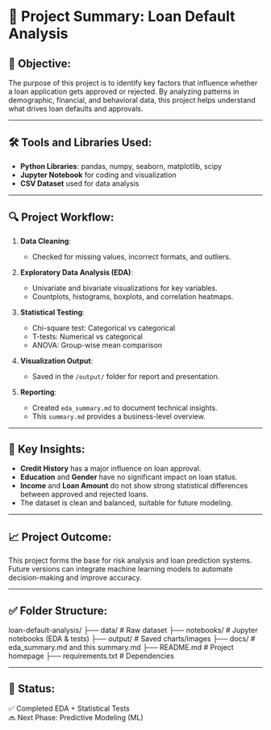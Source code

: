 # 📘 Project Summary: Loan Default Analysis

## 📌 Objective:
The purpose of this project is to identify key factors that influence whether a loan application gets approved or rejected. By analyzing patterns in demographic, financial, and behavioral data, this project helps understand what drives loan defaults and approvals.

---

## 🛠️ Tools and Libraries Used:
- **Python Libraries**: pandas, numpy, seaborn, matplotlib, scipy
- **Jupyter Notebook** for coding and visualization
- **CSV Dataset** used for data analysis

---

## 🔍 Project Workflow:

1. **Data Cleaning**:
   - Checked for missing values, incorrect formats, and outliers.

2. **Exploratory Data Analysis (EDA)**:
   - Univariate and bivariate visualizations for key variables.
   - Countplots, histograms, boxplots, and correlation heatmaps.

3. **Statistical Testing**:
   - Chi-square test: Categorical vs categorical
   - T-tests: Numerical vs categorical
   - ANOVA: Group-wise mean comparison

4. **Visualization Output**:
   - Saved in the `/output/` folder for report and presentation.

5. **Reporting**:
   - Created `eda_summary.md` to document technical insights.
   - This `summary.md` provides a business-level overview.

---

## 🧠 Key Insights:

- **Credit History** has a major influence on loan approval.
- **Education** and **Gender** have no significant impact on loan status.
- **Income** and **Loan Amount** do not show strong statistical differences between approved and rejected loans.
- The dataset is clean and balanced, suitable for future modeling.

---

## 📈 Project Outcome:
This project forms the base for risk analysis and loan prediction systems. Future versions can integrate machine learning models to automate decision-making and improve accuracy.

---

## ✅ Folder Structure:
loan-default-analysis/
├── data/ # Raw dataset
├── notebooks/ # Jupyter notebooks (EDA & tests)
├── output/ # Saved charts/images
├── docs/ # eda_summary.md and this summary.md
├── README.md # Project homepage
├── requirements.txt # Dependencies

---

## 🏁 Status:
✅ Completed EDA + Statistical Tests  
🔜 Next Phase: Predictive Modeling (ML)
